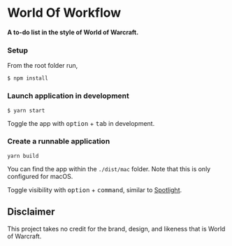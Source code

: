 # World Of Workflow
**A to-do list in the style of World of Warcraft.**

### Setup

From the root folder run,

```
$ npm install
```

### Launch application in development

```
$ yarn start
```

Toggle the app with <kbd>option</kbd> + <kbd>tab</kbd> in development.

### Create a runnable application

```
yarn build
```

You can find the app within the `./dist/mac` folder. Note that this is only configured for macOS.

Toggle visibility with <kbd>option</kbd> + <kbd>command</kbd>, similar to [Spotlight](https://en.wikipedia.org/wiki/Spotlight_(software)).

## Disclaimer

This project takes no credit for the brand, design, and likeness that is World of Warcraft.
